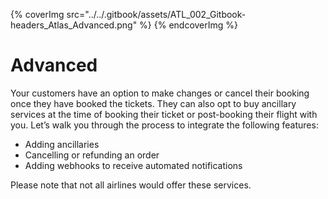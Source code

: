 

{% coverImg src="../../.gitbook/assets/ATL_002_Gitbook-headers_Atlas_Advanced.png" %}
{% endcoverImg %}


# Advanced

Your customers have an option to make changes or cancel their booking once they have booked the tickets. They can also opt to buy ancillary services at the time of booking their ticket or post-booking their flight with you. Let’s walk you through the process to integrate the following features:

* Adding ancillaries
* Cancelling or refunding an order
* Adding webhooks to receive automated notifications

Please note that not all airlines would offer these services.
